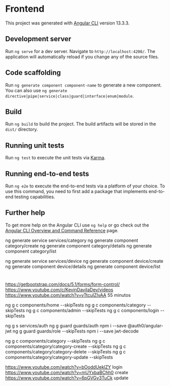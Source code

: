 # Frontend

This project was generated with [Angular CLI](https://github.com/angular/angular-cli) version 13.3.3.

## Development server

Run `ng serve` for a dev server. Navigate to `http://localhost:4200/`. The application will automatically reload if you change any of the source files.

## Code scaffolding

Run `ng generate component component-name` to generate a new component. You can also use `ng generate directive|pipe|service|class|guard|interface|enum|module`.

## Build

Run `ng build` to build the project. The build artifacts will be stored in the `dist/` directory.

## Running unit tests

Run `ng test` to execute the unit tests via [Karma](https://karma-runner.github.io).

## Running end-to-end tests

Run `ng e2e` to execute the end-to-end tests via a platform of your choice. To use this command, you need to first add a package that implements end-to-end testing capabilities.

## Further help

To get more help on the Angular CLI use `ng help` or go check out the [Angular CLI Overview and Command Reference](https://angular.io/cli) page.


ng generate service services/category
ng generate component category/create
ng generate component category/details
ng generate component category/list


ng generate service services/device
ng generate component device/create
ng generate component device/details
ng generate component device/list

#
https://getbootstrap.com/docs/5.1/forms/form-control/
https://www.youtube.com/c/KevinDavilaDev/videos
https://www.youtube.com/watch?v=vTtcuIZIvAA 55 minutos

ng g c components/home --skipTests
ng g c components/category --skipTests
ng g c components/admin --skipTests
ng g c components/login --skipTests

ng g s services/auth 
ng g guard guards/auth
npm i --save @auth0/angular-jwt
ng g guard guards/role --skipTests
npm i --save jwt-decode

ng g c components/category --skipTests
ng g c components/category/category-create --skipTests
ng g c components/category/category-delete --skipTests
ng g c components/category/category-update --skipTests

https://www.youtube.com/watch?v=bOoddUeklZY login
https://www.youtube.com/watch?v=mUYxbaBChh0 create
https://www.youtube.com/watch?v=6pGVGv3TuCk update